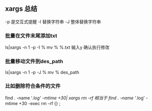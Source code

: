 ## xargs 总结

-p 是交互式提醒
-I 替换字符串 
-J 整体替换字符串
### 批量在文件末尾添加txt
ls|xargs -n 1 -p -I % mv % %.txt
输入y 确认执行修改

### 批量移动文件到des_path
ls|xargs -n 1 -p -J % mv % des_path

### 比如删除符合条件的文件
find . -name ‘*.log’ -mtime +30| xargs rm -rf
相当于
find . -name ‘*.log’ -mtime +30 -exec rm -rf {} \;
